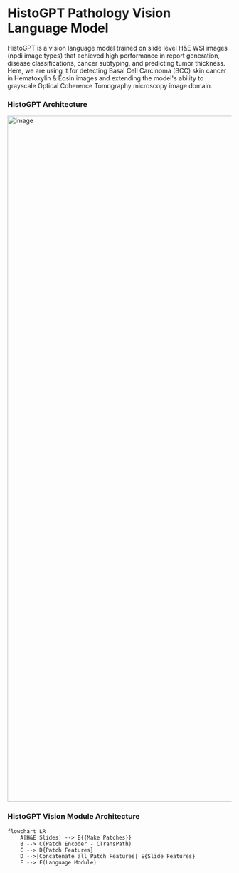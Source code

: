 # HistoGPT Pathology Vision Language Model
HistoGPT is a vision language model trained on slide level H&E WSI images (npdi image types) that achieved high performance in report generation, disease classifications, cancer subtyping, and predicting tumor thickness. Here, we are using it for detecting Basal Cell Carcinoma (BCC) skin cancer in Hematoxylin &amp; Eosin images and extending the model's ability to grayscale Optical Coherence Tomography microscopy image domain.

### HistoGPT Architecture
<img width="1750" height="1541" alt="image" src="https://github.com/user-attachments/assets/7b119271-4ab9-4f62-ae0b-0d4e9318f3ae" />


### HistoGPT Vision Module Architecture


```mermaid
flowchart LR
    A[H&E Slides] --> B{{Make Patches}}
    B --> C(Patch Encoder - CTransPath)
    C --> D{Patch Features}
    D -->|Concatenate all Patch Features| E{Slide Features}
    E --> F(Language Module)
    
